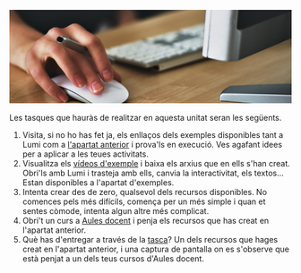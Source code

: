 ![Tasques](resources/tasques.png)

Les tasques que hauràs de realitzar en aquesta unitat seran les següents.

1. Visita, si no ho has fet ja, els enllaços dels exemples disponibles tant a Lumi com a [l'apartat anterior](h5p.md#tipus-dactivitats-i-recursos) i prova'ls en execució. Ves agafant idees per a aplicar a les teues activitats.
2. Visualitza els [vídeos d'exemple](h5p.md#creació-dun-recurs-h5p-utilitzant-lumi) i baixa els arxius que en ells s'han creat. Obri'ls amb Lumi i trasteja amb ells, canvia la interactivitat, els textos... Estan disponibles a l'apartat d'exemples.
3. Intenta crear des de zero, qualsevol dels recursos disponibles. No comences pels més difícils, comença per un més simple i quan et sentes còmode, intenta algun altre més complicat.
4. Obri't un curs a [Aules docent](https://aules.edu.gva.es/docent/login/index.php) i penja els recursos que has creat en l'apartat anterior.
5. Què has d'entregar a través de la [tasca](https://aules.edu.gva.es/formaciodelprofessorat/mod/assign/view.php?id=19556)? Un dels recursos que hages creat en l'apartat anterior, i una captura de pantalla on es s'observe que està penjat a un dels teus cursos d'Aules docent.